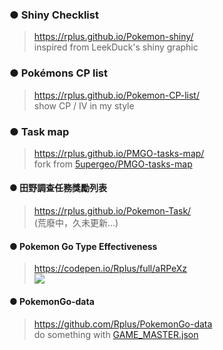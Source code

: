 ### ● Shiny Checklist

> <https://rplus.github.io/Pokemon-shiny/>  
> inspired from LeekDuck's shiny graphic


### ● Pokémons CP list

> <https://rplus.github.io/Pokemon-CP-list/>  
> show CP / IV in my style


### ● Task map

> <https://rplus.github.io/PMGO-tasks-map/>  
> fork from [5upergeo/PMGO-tasks-map](https://github.com/5upergeo/PMGO-tasks-map)


#### ● 田野調查任務獎勵列表

> <https://rplus.github.io/Pokemon-Task/>  
> (荒廢中，久未更新…)


#### ● Pokemon Go Type Effectiveness

> <https://codepen.io/Rplus/full/aRPeXz>  
> ![](https://pbs.twimg.com/media/DqaB62IV4AIRXy9.jpg)


#### ● PokemonGo-data

> <https://github.com/Rplus/PokemonGo-data>  
> do something with [GAME_MASTER.json](https://github.com/pokemongo-dev-contrib/pokemongo-game-master)
